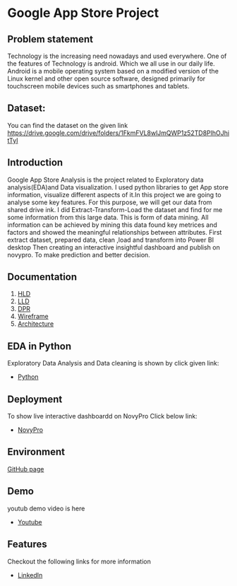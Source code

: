 
# Google App Store Project
## Problem statement 
Technology is the increasing need nowadays and used everywhere. One of the features of 
Technology is android. Which we all use in our daily life. Android is a mobile operating system 
based on a modified version of the Linux kernel and other open source software, designed 
primarily for touchscreen mobile devices such as smartphones and tablets.

## Dataset:
You can find the dataset on the given link
https://drive.google.com/drive/folders/1FkmFVL8wlJmQWP1z52TD8PlhOJhitTyI

## Introduction 
Google App Store Analysis is the project related to Exploratory data analysis(EDA)and Data visualization. I used python libraries to get App store information, visualize different aspects of it.In this project we 
are going to analyse some key features. For this purpose, we will get our data from shared drive 
ink. I did Extract-Transform-Load the dataset and find for me some information from this large 
data. This is form of data mining. All information can be achieved by mining this data found key 
metrices and factors and showed the meaningful relationships between attributes.
First extract dataset, prepared data, clean ,load and transform into Power BI desktop Then creating an interactive insightful dashboard and publish on novypro. To make prediction and better decision.

## Documentation

1. [HLD](https://github.com/Rushi9867/Google-Play-Store-Analysis/blob/main/Documents/Google%20App%20Store%20HLD.pdf)
2. [LLD](https://github.com/Rushi9867/Google-Play-Store-Analysis/blob/main/Documents/Google%20App%20Store%20LLD.pdf)
3. [DPR](https://github.com/Rushi9867/Google-Play-Store-Analysis/blob/main/Documents/Google-App-Store-Analysis-DPR.pptx)
4. [Wireframe](https://github.com/Rushi9867/Google-Play-Store-Analysis/blob/main/Documents/Google%20App%20Store%20Wireframe.pdf)
5. [Architecture](https://github.com/Rushi9867/Google-Play-Store-Analysis/blob/main/Documents/Google%20App%20Stote%20Architecture.pdf)



## EDA in Python 

Exploratory Data Analysis and Data cleaning is shown by click given link:
- [Python](https://github.com/Rushi9867/Google-Play-Store-Analysis/blob/main/Google%20Play%20Store.ipynb)
## Deployment

To show live interactive dashboardd on NovyPro Click below link:

 - [NovyPro](https://www.novypro.com/project/google-play-store-analysis-power-bi)



## Environment 

[GitHub page](https://github.com/Rushi9867/Google-Play-Store-Analysis)


## Demo

youtub demo video is here
- [Youtube](https://youtu.be/2dAZriuNLAw?si=Z-PSPuIcIIPk6Ds6)

## Features
Checkout the following links for more information
- [LinkedIn](https://www.linkedin.com/in/rushikesh-khandare-42b8591b2/)


